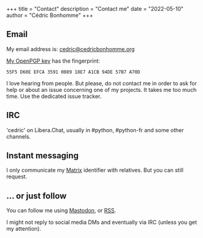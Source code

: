 +++
title = "Contact"
description = "Contact me"
date = "2022-05-10"
author = "Cédric Bonhomme"
+++

## Email

My email address is: cedric@cedricbonhomme.org

[My OpenPGP key](/files/cedric_bonhomme.asc) has the fingerprint:

```text
55F5 D60E EFCA 3591 0089 18E7 A1CB 94DE 57B7 A70D
```

I love hearing from people. But please, do not contact me in order to ask for
help or about an issue concerning one of my projects. It takes me too much time.
Use the dedicated issue tracker.


## IRC

'cedric' on Libera.Chat, usually in #python, #python-fr and some other channels.


## Instant messaging

I only communicate my [Matrix](https://matrix.org) identifier with relatives.
But you can still request.


## … or just follow

You can follow me using [Mastodon](https://fosstodon.org/@cedric), or
[RSS](/blog/index.xml). 

I might not reply to social media DMs and eventually via IRC (unless you get my
attention).
